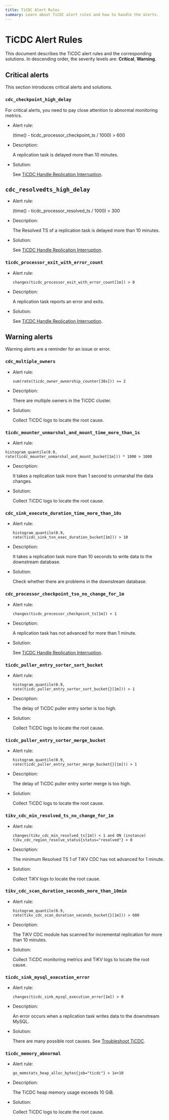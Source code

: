 ```yaml
---
title: TiCDC Alert Rules
summary: Learn about TiCDC alert rules and how to handle the alerts.
---
```

# TiCDC Alert Rules

This document describes the TiCDC alert rules and the corresponding solutions. In descending order, the severity levels are: **Critical**, **Warning**.

## Critical alerts

This section introduces critical alerts and solutions.

### `cdc_checkpoint_high_delay`

For critical alerts, you need to pay close attention to abnormal monitoring metrics.

- Alert rule:

    (time() - ticdc_processor_checkpoint_ts / 1000) > 600

- Description:

    A replication task is delayed more than 10 minutes.

- Solution:

    See [TiCDC Handle Replication Interruption](/ticdc/troubleshoot-ticdc.md#how-do-i-handle-replication-interruptions).

## `cdc_resolvedts_high_delay`

- Alert rule:

    (time() - ticdc_processor_resolved_ts / 1000) > 300

- Description:

     The Resolved TS of a replication task is delayed more than 10 minutes.

- Solution:

    See [TiCDC Handle Replication Interruption](/ticdc/troubleshoot-ticdc.md#how-do-i-handle-replication-interruptions).

### `ticdc_processor_exit_with_error_count`

- Alert rule:

    `changes(ticdc_processor_exit_with_error_count[1m]) > 0`

- Description:

    A replication task reports an error and exits.

- Solution:

    See [TiCDC Handle Replication Interruption](/ticdc/troubleshoot-ticdc.md#how-do-i-handle-replication-interruptions).

## Warning alerts

Warning alerts are a reminder for an issue or error.

### `cdc_multiple_owners`

- Alert rule:

    `sum(rate(ticdc_owner_ownership_counter[30s])) >= 2`

- Description:

    There are multiple owners in the TiCDC cluster.

- Solution:

    Collect TiCDC logs to locate the root cause.

### `ticdc_mounter_unmarshal_and_mount_time_more_than_1s`

- Alert rule:

`histogram_quantile(0.9, rate(ticdc_mounter_unmarshal_and_mount_bucket[1m])) * 1000 > 1000`

- Description:

    It takes a replication task more than 1 second to unmarshal the data changes.

- Solution:

    Collect TiCDC logs to locate the root cause.

### `cdc_sink_execute_duration_time_more_than_10s`

- Alert rule:

    `histogram_quantile(0.9, rate(ticdc_sink_txn_exec_duration_bucket[1m])) > 10`

- Description:

    It takes a replication task more than 10 seconds to write data to the downstream database.

- Solution:

    Check whether there are problems in the downstream database.

### `cdc_processor_checkpoint_tso_no_change_for_1m`

- Alert rule:

    `changes(ticdc_processor_checkpoint_ts[1m]) < 1`

- Description:

    A replication task has not advanced for more than 1 minute.

- Solution:

    See [TiCDC Handle Replication Interruption](/ticdc/troubleshoot-ticdc.md#how-do-i-handle-replication-interruptions).

### `ticdc_puller_entry_sorter_sort_bucket`

- Alert rule:

    `histogram_quantile(0.9, rate(ticdc_puller_entry_sorter_sort_bucket{}[1m])) > 1`

- Description:

    The delay of TiCDC puller entry sorter is too high.

- Solution:

    Collect TiCDC logs to locate the root cause.

### `ticdc_puller_entry_sorter_merge_bucket`

- Alert rule:

    `histogram_quantile(0.9, rate(ticdc_puller_entry_sorter_merge_bucket{}[1m])) > 1`

- Description:

    The delay of TiCDC puller entry sorter merge is too high.

- Solution:

    Collect TiCDC logs to locate the root cause.

### `tikv_cdc_min_resolved_ts_no_change_for_1m`

- Alert rule:

    `changes(tikv_cdc_min_resolved_ts[1m]) < 1 and ON (instance) tikv_cdc_region_resolve_status{status="resolved"} > 0`

- Description:

    The minimum Resolved TS 1 of TiKV CDC has not advanced for 1 minute.

- Solution:

    Collect TiKV logs to locate the root cause.

### `tikv_cdc_scan_duration_seconds_more_than_10min`

- Alert rule:

    `histogram_quantile(0.9, rate(tikv_cdc_scan_duration_seconds_bucket{}[1m])) > 600`

- Description:

    The TiKV CDC module has scanned for incremental replication for more than 10 minutes.

- Solution:

    Collect TiCDC monitoring metrics and TiKV logs to locate the root cause.

### `ticdc_sink_mysql_execution_error`

- Alert rule:

    `changes(ticdc_sink_mysql_execution_error[1m]) > 0`

- Description:

    An error occurs when a replication task writes data to the downstream MySQL.

- Solution:

    There are many possible root causes. See [Troubleshoot TiCDC](/ticdc/troubleshoot-ticdc.md).

### `ticdc_memory_abnormal`

- Alert rule:

    `go_memstats_heap_alloc_bytes{job="ticdc"} > 1e+10`

- Description:

    The TiCDC heap memory usage exceeds 10 GiB.

- Solution:

    Collect TiCDC logs to locate the root cause.